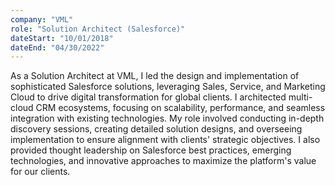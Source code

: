 ```yaml
---
company: "VML"
role: "Solution Architect (Salesforce)"
dateStart: "10/01/2018"
dateEnd: "04/30/2022"
---
```


As a Solution Architect at VML, I led the design and implementation of sophisticated Salesforce solutions, leveraging Sales, Service, and Marketing Cloud to drive digital transformation for global clients. I architected multi-cloud CRM ecosystems, focusing on scalability, performance, and seamless integration with existing technologies. My role involved conducting in-depth discovery sessions, creating detailed solution designs, and overseeing implementation to ensure alignment with clients' strategic objectives. I also provided thought leadership on Salesforce best practices, emerging technologies, and innovative approaches to maximize the platform's value for our clients.